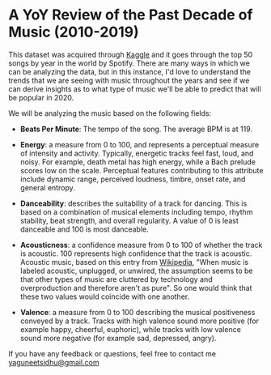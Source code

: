 # A YoY Review of the Past Decade of Music (2010-2019)
This dataset was acquired through [Kaggle](https://www.kaggle.com/leonardopena/top-spotify-songs-from-20102019-by-year) and it goes through the top 50 songs by year in the world by Spotify. There are many ways in which we can be analyzing the data, but in this instance, I'd love to understand the trends that we are seeing with music throughout the years and see if we can derive insights as to what type of music we'll be able to predict that will be popular in 2020. 

We will be analyzing the music based on the following fields: 

* **Beats Per Minute**: The tempo of the song. The average BPM is at 119. 

* **Energy**: a measure from 0 to 100, and represents a perceptual measure of intensity and activity. Typically, energetic tracks feel fast, loud, and noisy. For example, death metal has high energy, while a Bach prelude scores low on the scale. Perceptual features contributing to this attribute include dynamic range, perceived loudness, timbre, onset rate, and general entropy.

* **Danceability**: describes the suitability of a track for dancing. This is based on a combination of musical elements including tempo, rhythm stability, beat strength, and overall regularity. A value of 0 is least danceable and 100 is most danceable.

* **Acousticness**: a confidence measure from 0 to 100 of whether the track is acoustic. 100 represents high confidence that the track is acoustic. Acoustic music, based on this entry from [Wikipedia](https://en.wikipedia.org/wiki/Acoustic_music), "When music is labeled acoustic, unplugged, or unwired, the assumption seems to be that other types of music are cluttered by technology and overproduction and therefore aren't as pure". So one would think that these two values would coincide with one another.

* **Valence**: a measure from 0 to 100 describing the musical positiveness conveyed by a track. Tracks with high valence sound more positive (for example happy, cheerful, euphoric), while tracks with low valence sound more negative (for example sad, depressed, angry).

If you have any feedback or questions, feel free to contact me yaguneetsidhu@gmail.com
